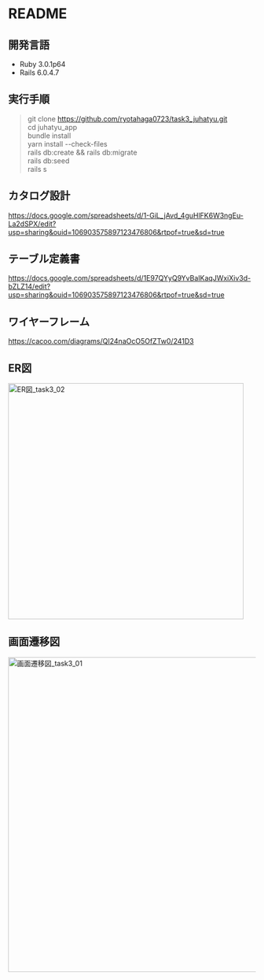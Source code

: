 # README

## 開発言語
- Ruby 3.0.1p64
- Rails 6.0.4.7

## 実行手順
> git clone https://github.com/ryotahaga0723/task3_juhatyu.git   
> cd juhatyu_app   
> bundle install  
> yarn install --check-files  
> rails db:create && rails db:migrate  
> rails db:seed  
> rails s

## カタログ設計
https://docs.google.com/spreadsheets/d/1-GiL_jAvd_4guHlFK6W3ngEu-La2dSPX/edit?usp=sharing&ouid=106903575897123476806&rtpof=true&sd=true

## テーブル定義書
https://docs.google.com/spreadsheets/d/1E97QYyQ9YvBaIKaqJWxiXiv3d-bZLZ14/edit?usp=sharing&ouid=106903575897123476806&rtpof=true&sd=true

## ワイヤーフレーム
https://cacoo.com/diagrams/QI24naOcO5OfZTw0/241D3

## ER図
<img width="479" alt="ER図_task3_02" src="https://user-images.githubusercontent.com/102888155/175291144-f969908b-524f-4e64-bbba-9c856e997a2a.png">

## 画面遷移図
<img width="639" alt="画面遷移図_task3_01" src="https://user-images.githubusercontent.com/102888155/172564031-8dfdafe0-7c2e-4140-b272-a8f0a22fbbda.png">
